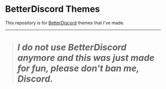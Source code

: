 <!DOCTYPE html>
<h1>BetterDiscord Themes</h1>
This repository is for <a href="https://betterdiscord.net/home/">BetterDiscord</a> themes that I've made.<br>
<hr>
<blockquote><h1> <b><i>I do not use BetterDiscord anymore and this was just made for fun, please don't ban me, Discord.</i></b></blockquote>
